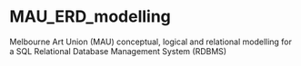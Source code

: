 # MAU_ERD_modelling
Melbourne Art Union (MAU) conceptual, logical and relational modelling for a SQL Relational Database Management System (RDBMS)
